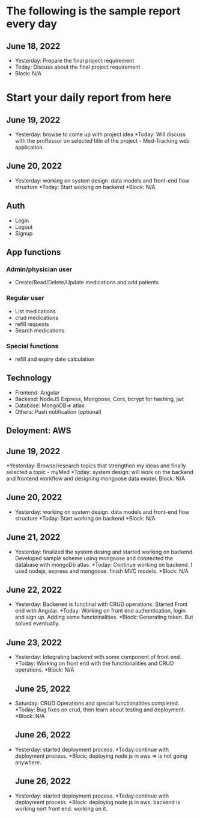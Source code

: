 # The following is the sample report every day

## June 18, 2022

- Yesterday: Prepare the final project requirement
- Today: Discuss about the final project requirement
- Block: N/A

# Start your daily report from here

## June 19, 2022

- Yesterday: browse to come up with project idea
  \*Today: Will discuss with the proffessor on selected title of the project - Med-Tracking web application.

## June 20, 2022

- Yesterday: working on system design. data models and front-end flow structure
  *Today: Start working on backend
  *Block: N/A

## Auth

- Login
- Logout
- Signup

## App functions

### Admin/physician user

- Create/Read/Delete/Update medications and add patients

### Regular user

- List medications
- crud medications
- refill requests
- Search medications

### Special functions

- refill and expiry date calculation

## Technology

- Frontend: Angular
- Backend: NodeJS Express, Mongoose, Cors, bcrypt for hashing, jwt
- Database: MongoDB=> atlas
- Others: Push notification (optional)

## Deloyment: AWS

## June 19, 2022

*Yesterday: Browse/research topics that strengthen my ideas and finally selected a topic - myMed
*Today: system design: will work on the backend and frontend workflow and designing mongoose data model.
Block: N/A

## June 20, 2022

- Yesterday: working on system design. data models and front-end flow structure
  *Today: Start working on backend
  *Block: N/A

## June 21, 2022

- Yesterday: finalized the system desing and started working on backend. Developed sample scheme using mongoose and connected the database with mongoDb atlas.
  *Today: Continue working on backend. I used nodejs, express and mongoose. finish MVC models.
  *Block: N/A

## June 22, 2022

- Yesterday: Backened is functinal with CRUD operations. Started Front end with Angular.
  *Today: Working on front end authentication, login and sign up. Adding some functoinalities.
  *Block: Generating token. But solved eventually.

## June 23, 2022

- Yesterday: Integrating backend with some component of front end.
  *Today: Working on front end with the functionalities and CRUD operations.
  *Block: N/A

  ## June 25, 2022

- Saturday: CRUD Operations and special functionalities completed.
  *Today: Bug fixes on crud, then learn about testing and deployment.
  *Block: N/A

  ## June 26, 2022

- Yesterday: started deployment process.
  *Today:continue with deployment process.
  *Block: deploying node js in aws => is not going anywhere. 
  ## June 26, 2022

- Yesterday: started deployment process.
  *Today:continue with deployment process.
  *Block: deploying node js in aws. backend is working nort front end. working on it.